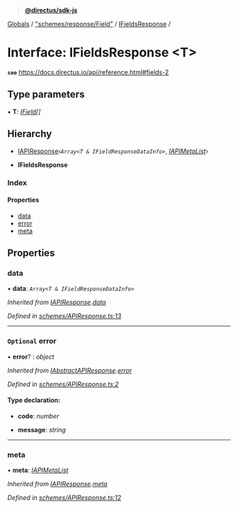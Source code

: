 > **[@directus/sdk-js](../README.md)**

[Globals](../README.md) / ["schemes/response/Field"](../modules/_schemes_response_field_.md) / [IFieldsResponse](_schemes_response_field_.ifieldsresponse.md) /

# Interface: IFieldsResponse <**T**>

**`see`** https://docs.directus.io/api/reference.html#fields-2

## Type parameters

▪ **T**: *[IField](_schemes_directus_field_.ifield.md)[]*

## Hierarchy

  * [IAPIResponse](_schemes_apiresponse_.iapiresponse.md)‹*`Array<T & IFieldResponseDataInfo>`*, *[IAPIMetaList](_schemes_apiresponse_.iapimetalist.md)*›

  * **IFieldsResponse**

### Index

#### Properties

* [data](_schemes_response_field_.ifieldsresponse.md#data)
* [error](_schemes_response_field_.ifieldsresponse.md#optional-error)
* [meta](_schemes_response_field_.ifieldsresponse.md#meta)

## Properties

###  data

• **data**: *`Array<T & IFieldResponseDataInfo>`*

*Inherited from [IAPIResponse](_schemes_apiresponse_.iapiresponse.md).[data](_schemes_apiresponse_.iapiresponse.md#data)*

*Defined in [schemes/APIResponse.ts:13](https://github.com/janbiasi/sdk-js/blob/6d04a0b/src/schemes/APIResponse.ts#L13)*

___

### `Optional` error

• **error**? : *object*

*Inherited from [IAbstractAPIResponse](_schemes_apiresponse_.iabstractapiresponse.md).[error](_schemes_apiresponse_.iabstractapiresponse.md#optional-error)*

*Defined in [schemes/APIResponse.ts:2](https://github.com/janbiasi/sdk-js/blob/6d04a0b/src/schemes/APIResponse.ts#L2)*

#### Type declaration:

* **code**: *number*

* **message**: *string*

___

###  meta

• **meta**: *[IAPIMetaList](_schemes_apiresponse_.iapimetalist.md)*

*Inherited from [IAPIResponse](_schemes_apiresponse_.iapiresponse.md).[meta](_schemes_apiresponse_.iapiresponse.md#meta)*

*Defined in [schemes/APIResponse.ts:12](https://github.com/janbiasi/sdk-js/blob/6d04a0b/src/schemes/APIResponse.ts#L12)*